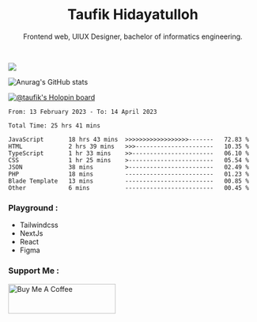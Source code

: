 
<h1 align="center">
  <b>Taufik Hidayatulloh</b>
</h1>
<p align="center">
   Frontend web, UIUX Designer, bachelor of informatics engineering.
 </p>
<br/>


![](https://komarev.com/ghpvc/?username=Taufik-H&color=red)

![Anurag's GitHub stats](https://github-readme-stats.vercel.app/api?username=Taufik-H&show_icons=true&theme=dracula&border_radius=5)



[![@taufik's Holopin board](https://holopin.me/taufik)](https://holopin.io/@taufik)

<!--START_SECTION:waka-->

```text
From: 13 February 2023 - To: 14 April 2023

Total Time: 25 hrs 41 mins

JavaScript       18 hrs 43 mins  >>>>>>>>>>>>>>>>>>-------   72.83 %
HTML             2 hrs 39 mins   >>>----------------------   10.35 %
TypeScript       1 hr 33 mins    >>-----------------------   06.10 %
CSS              1 hr 25 mins    >------------------------   05.54 %
JSON             38 mins         >------------------------   02.49 %
PHP              18 mins         -------------------------   01.23 %
Blade Template   13 mins         -------------------------   00.85 %
Other            6 mins          -------------------------   00.45 %
```

<!--END_SECTION:waka-->
### Playground :
- Tailwindcss
- NextJs
- React
- Figma

### Support Me :
<a href="https://www.buymeacoffee.com/opik" target="_blank"><img src="https://cdn.buymeacoffee.com/buttons/v2/default-yellow.png" alt="Buy Me A Coffee" style="height: 60px !important;width: 217px !important;" ></a>
